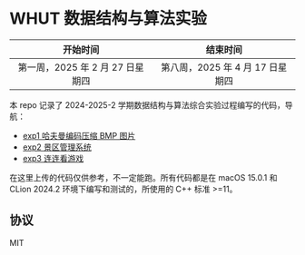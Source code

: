# WHUT 数据结构与算法实验

|开始时间|结束时间|
|:-:|:-:|
|第一周，2025 年 2 月 27 日星期四|第八周，2025 年 4 月 17 日星期四|

本 repo 记录了 2024-2025-2 学期数据结构与算法综合实验过程编写的代码，导航：

- [exp1 哈夫曼编码压缩 BMP 图片](./exp1)
- [exp2 景区管理系统](./exp2)
- [exp3 连连看游戏](./exp3)

在这里上传的代码仅供参考，不一定能跑。所有代码都是在 macOS 15.0.1 和 CLion 2024.2 环境下编写和测试的，所使用的 C++ 标准 >=11。

## 协议

MIT